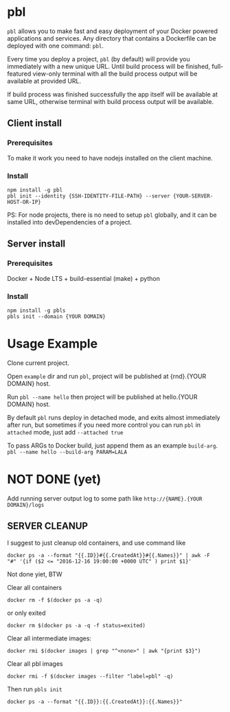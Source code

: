 # pbl

`pbl` allows you to make fast and easy deployment of your Docker powered applications and services. Any directory that contains a Dockerfile can be deployed with one command: `pbl`.

Every time you deploy a project, `pbl` (by default) will provide you immediately with a new unique URL. Until build process will be finished,
full-featured view-only terminal with all the build process output will be available at provided URL.

If build process was finished successfully the app itself will be available at same URL, otherwise terminal with build process output will be available.

## Client install

### Prerequisites

To make it work you need to have nodejs installed on the client machine.

### Install

```
npm install -g pbl
pbl init --identity {SSH-IDENTITY-FILE-PATH} --server {YOUR-SERVER-HOST-OR-IP}
```

PS: For node projects, there is no need to setup `pbl` globally,
and it can be installed into devDependencies of a project.

## Server install

### Prerequisites

Docker + Node LTS + build-essential (make) + python

### Install

```
npm install -g pbls
pbls init --domain {YOUR DOMAIN}
```

# Usage Example

Clone current project.

Open `example` dir and run `pbl`, project will be published at {rnd}.{YOUR DOMAIN} host.

Run `pbl --name hello` then project will be published at hello.{YOUR DOMAIN} host.

By default `pbl` runs deploy in detached mode, and exits almost immediately after run,
but sometimes if you need more control you can run `pbl` in `attached` mode,
just add `--attached true`

To pass ARGs to Docker build, just append them as an example `build-arg`.
`pbl --name hello --build-arg PARAM=LALA`

# NOT DONE (yet)

Add running server output log to some path like `http://{NAME}.{YOUR DOMAIN}/logs`

## SERVER CLEANUP

I suggest to just cleanup old containers, and use command like

```
docker ps -a --format "{{.ID}}#{{.CreatedAt}}#{{.Names}}" | awk -F  "#" '{if ($2 <= "2016-12-16 19:00:00 +0000 UTC" ) print $1}'
```

Not done yiet, BTW

Clear all containers

`docker rm -f $(docker ps -a -q)`

 or only exited

`docker rm $(docker ps -a -q -f status=exited)`

Clear all intermediate images:

`docker rmi $(docker images | grep "^<none>" | awk "{print $3}")`

Clear all pbl images

`docker rmi -f $(docker images --filter "label=pbl" -q)`

Then run `pbls init`

`docker ps -a --format "{{.ID}}:{{.CreatedAt}}:{{.Names}}"`
